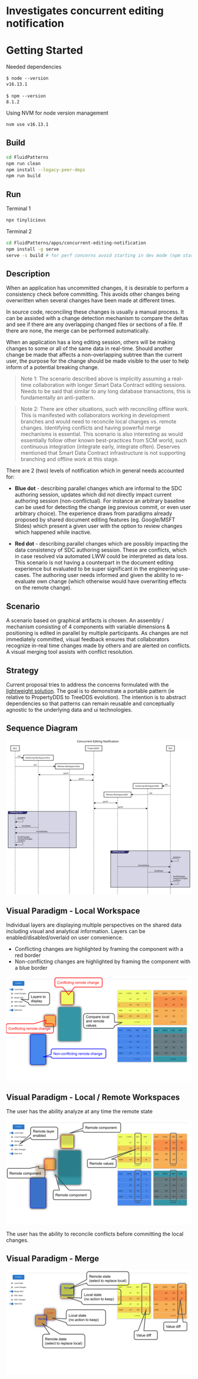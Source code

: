 # Investigates concurrent editing notification

# Getting Started

Needed dependencies
```
$ node --version
v16.13.1

$ npm --version
8.1.2
```

Using NVM for node version management
```sh
nvm use v16.13.1
```
## Build

```sh
cd FluidPatterns
npm run clean
npm install --legacy-peer-deps
npm run build
```


## Run

Terminal 1

```sh
npx tinylicious
```

Terminal 2

```sh
cd FluidPatterns/apps/concurrent-editing-notification
npm install -g serve
serve -s build # for perf concerns avoid starting in dev mode (npm start)
```

## Description
When an application has uncommitted changes, it is desirable to perform a consistency check before committing. This avoids other changes being overwritten when several changes have been made at different times.

In source code, reconciling these changes is usually a manual process. It can be assisted with a change detection mechanism to compare the deltas and see if there are any overlapping changed files or sections of a file. If there are none, the merge can be performed automatically.

When an application has a long editing session, others will be making changes to some or all of the same data in real-time. Should another change be made that affects a non-overlapping subtree than the current user, the purpose for the change should be made visible to the user to help inform of a potential breaking change.


> Note 1: The scenario described above is implicitly assuming a real-time collaboration with longer Smart Data Contract editing sessions. Needs to be said that similar to any long database transactions, this is fundamentally an anti-pattern.

> Note 2: There are other situations, such with reconciling offline work. This is manifested with collaborators working in development branches and would need to reconcile local changes vs. remote changes. Identifying conflicts and having powerful merge mechanisms is essential. This scenario is also interesting as would essentially follow other known best-practices from SCM world, such continuous integration (integrate early, integrate often). Deserves mentioned that Smart Data Contract infrastructure is not supporting branching and offline work at this stage.

There are 2 (two) levels of notification which in general needs accounted for:

- __Blue dot__ - describing parallel changes which are informal to the SDC authoring session, updates which did not directly impact current authoring session (non-conflictual). For instance an arbitrary baseline can be used for detecting the change (eg previous commit, or even user arbitrary choice). The experience draws from paradigms already proposed by shared document editing features (eg. Google/MSFT Slides) which present a given user with the option to review changes which happened while inactive.

- __Red dot__ - describing parallel changes which are possibly impacting the data consistency of SDC authoring session. These are conflicts, which in case resolved via automated LWW could be interpreted as data loss. This scenario is not having a counterpart in the document editing experience but evaluated to be super significant in the engineering use-cases. The authoring user needs informed and given the ability to re-evaluate own change (which otherwise would have overwriting effects on the remote change).

## Scenario

A scenario based on graphical artifacts is chosen. An assembly / mechanism consisting of 4 components with variable dimensions & positioning is edited in parallel by multiple participants. As changes are not immediately committed, visual feedback ensures that collaborators recognize in-real time changes made by others and are alerted on conflicts. A visual merging tool assists with conflict resolution. 

## Strategy

Current proposal tries to address the concerns formulated with the [lightweight solution](../concurrent-editing-notification-light/). The goal is to demonstrate a portable pattern (ie relative to PropertyDDS to TreeDDS evolution). The intention is to abstract dependencies so that patterns can remain reusable and conceptually agnostic to the underlying data and ui technologies. 


## Sequence Diagram

![Sequence Diagram](./img/sequence.svg)


## Visual Paradigm - Local Workspace

Individual layers are displaying multiple perspectives on the shared data including visual and analytical information. Layers can be enabled/disabled/overlaid on user convenience.

 - Conflicting changes are highlighted by framing the component with a red border
 - Non-conflicting changes  are highlighted by framing the component with a blue border

![Local Workspace](./img/local-state-1.svg)

## Visual Paradigm - Local / Remote Workspaces

The user has the ability analyze at any time the remote state

![Local & Remote Workspaces](./img/local-remote-states-1.svg)

The user has the ability to reconcile conflicts before committing the local changes.

## Visual Paradigm - Merge

![Merge](./img/merge-1.svg)

